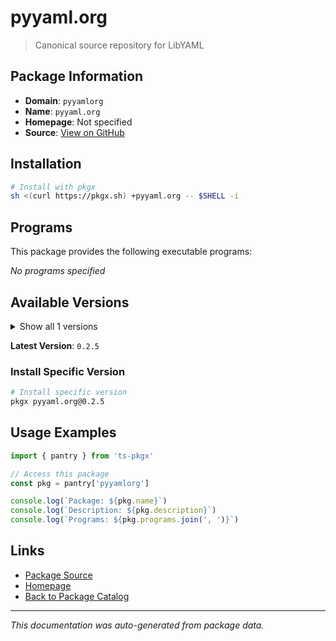 # pyyaml.org

> Canonical source repository for LibYAML

## Package Information

- **Domain**: `pyyamlorg`
- **Name**: `pyyaml.org`
- **Homepage**: Not specified
- **Source**: [View on GitHub](https://github.com/pkgxdev/pantry/tree/main/projects/pyyaml.org/package.yml)

## Installation

```bash
# Install with pkgx
sh <(curl https://pkgx.sh) +pyyaml.org -- $SHELL -i
```

## Programs

This package provides the following executable programs:

*No programs specified*

## Available Versions

<details>
<summary>Show all 1 versions</summary>

- `0.2.5`

</details>

**Latest Version**: `0.2.5`

### Install Specific Version

```bash
# Install specific version
pkgx pyyaml.org@0.2.5
```

## Usage Examples

```typescript
import { pantry } from 'ts-pkgx'

// Access this package
const pkg = pantry['pyyamlorg']

console.log(`Package: ${pkg.name}`)
console.log(`Description: ${pkg.description}`)
console.log(`Programs: ${pkg.programs.join(', ')}`)
```

## Links

- [Package Source](https://github.com/pkgxdev/pantry/tree/main/projects/pyyaml.org/package.yml)
- [Homepage](#)
- [Back to Package Catalog](../package-catalog.md)

---

*This documentation was auto-generated from package data.*
